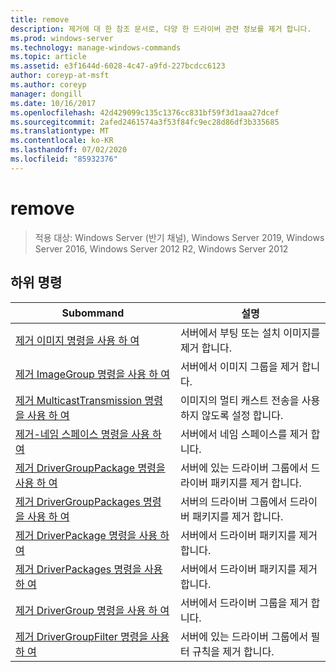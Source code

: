 ```yaml
---
title: remove
description: 제거에 대 한 참조 문서로, 다양 한 드라이버 관련 정보를 제거 합니다.
ms.prod: windows-server
ms.technology: manage-windows-commands
ms.topic: article
ms.assetid: e3f1644d-6028-4c47-a9fd-227bcdcc6123
author: coreyp-at-msft
ms.author: coreyp
manager: dongill
ms.date: 10/16/2017
ms.openlocfilehash: 42d429099c135c1376cc831bf59f3d1aaa27dcef
ms.sourcegitcommit: 2afed2461574a3f53f84fc9ec28d86df3b335685
ms.translationtype: MT
ms.contentlocale: ko-KR
ms.lasthandoff: 07/02/2020
ms.locfileid: "85932376"
---
```

# <a name="remove"></a>remove

> 적용 대상: Windows Server (반기 채널), Windows Server 2019, Windows Server 2016, Windows Server 2012 R2, Windows Server 2012

## <a name="subcommands"></a>하위 명령
|Subommand|설명|
|-------|--------|
|[제거 이미지 명령을 사용 하 여](using-the-remove-image-command.md)|서버에서 부팅 또는 설치 이미지를 제거 합니다.|
|[제거 ImageGroup 명령을 사용 하 여](using-the-remove-imagegroup-command.md)|서버에서 이미지 그룹을 제거 합니다.|
|[제거 MulticastTransmission 명령을 사용 하 여](using-the-remove-multicasttransmission-command.md)|이미지의 멀티 캐스트 전송을 사용 하지 않도록 설정 합니다.|
|[제거-네임 스페이스 명령을 사용 하 여](using-the-remove-namespace-command.md)|서버에서 네임 스페이스를 제거 합니다.|
|[제거 DriverGroupPackage 명령을 사용 하 여](using-the-remove-drivergrouppackage-command.md)|서버에 있는 드라이버 그룹에서 드라이버 패키지를 제거 합니다.|
|[제거 DriverGroupPackages 명령을 사용 하 여](using-the-remove-drivergrouppackages-command.md)|서버의 드라이버 그룹에서 드라이버 패키지를 제거 합니다.|
|[제거 DriverPackage 명령을 사용 하 여](using-the-remove-driverpackage-command.md)|서버에서 드라이버 패키지를 제거 합니다.|
|[제거 DriverPackages 명령을 사용 하 여](using-the-remove-driverpackages-command.md)|서버에서 드라이버 패키지를 제거 합니다.|
|[제거 DriverGroup 명령을 사용 하 여](using-the-remove-drivergroup-command.md)|서버에서 드라이버 그룹을 제거 합니다.|
|[제거 DriverGroupFilter 명령을 사용 하 여](using-the-remove-drivergroupfilter-command.md)|서버에 있는 드라이버 그룹에서 필터 규칙을 제거 합니다.|
